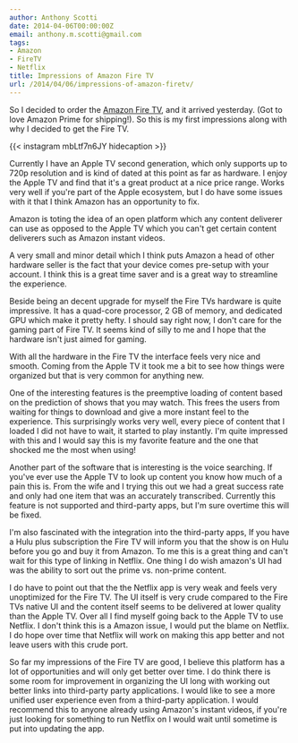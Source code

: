 ```yaml
---
author: Anthony Scotti
date: 2014-04-06T00:00:00Z
email: anthony.m.scotti@gmail.com
tags:
- Amazon
- FireTV
- Netflix
title: Impressions of Amazon Fire TV
url: /2014/04/06/impressions-of-amazon-firetv/
---
```


So I decided to order the [Amazon Fire TV](http://www.amazon.com/dp/B00CX5P8FC/), and it arrived yesterday. (Got to love Amazon Prime for shipping!). So this is my first impressions along with why I decided to get the Fire TV.


{{< instagram mbLtf7n6JY hidecaption >}}

Currently I have an Apple TV second generation, which only supports up to 720p resolution and is kind of dated at this point as far as hardware. I enjoy the Apple TV and find that it's a great product at a nice price range. Works very well if you're part of the Apple ecosystem, but I do have some issues with it that I think Amazon has an opportunity to fix.

Amazon is toting the idea of an open platform which any content deliverer can use as opposed to the Apple TV which you can't get certain content deliverers such as Amazon instant videos.

A very small and minor detail which I think puts Amazon a head of other hardware seller is the fact that your device comes pre-setup with your account. I think this is a great time saver and is a great way to streamline the experience.

Beside being an decent upgrade for myself the Fire TVs hardware is quite impressive. It has a quad-core processor, 2 GB of memory, and dedicated GPU which make it pretty hefty. I should say right now, I don't care for the gaming part of Fire TV. It seems kind of silly to me and I hope that the hardware isn't just aimed for gaming.

With all the hardware in the Fire TV the interface feels very nice and smooth. Coming from the  Apple TV it took me a bit to see how things were organized but that is very common for anything new.

One of the interesting features is the preemptive loading of content based on the prediction of shows that you may watch. This frees the users from waiting for things to download and give a more instant feel to the experience. This surprisingly works very well, every piece of content that I loaded I did not have to wait, it started to play instantly. I'm quite impressed with this and I would say this is my favorite feature and the one that shocked me the most when using!

Another part of the software that is interesting is the voice searching. If you've ever use the Apple TV to look up content you know how much of a pain this is. From the wife and I trying this out we had a great success rate and only had one item that was an accurately transcribed. Currently this feature is not supported and third-party apps, but I'm sure overtime this will be fixed.

I'm also fascinated with the integration into the third-party apps, If you have a Hulu plus subscription the Fire TV will inform you that the show is on Hulu before you go and buy it from Amazon. To me this is a great thing and can't wait for this type of linking in Netflix. One thing I do wish amazon's UI had was the ability to sort out the prime vs. non-prime content.

I do have to point out that the the Netflix app is very weak and feels very unoptimized for the Fire TV. The UI itself is very crude compared to the Fire TVs native UI and the content itself seems to be delivered at lower quality than the Apple TV. Over all I find myself going back to the Apple TV to use Netflix. I don't think this is a Amazon issue, I would put the blame on Netflix. I do hope over time that Netflix will work on making this app better and not leave users with this crude port.

So far my impressions of the Fire TV are good, I believe this platform has a lot of opportunities and will only get better over time. I do think there is some room for improvement in organizing the UI long with working out better links into third-party party applications. I would like to see a more unified user experience even from a third-party application. I would recommend this to anyone already using Amazon's instant videos, if you're just looking for something to run Netflix on I would wait until sometime is put into updating the app.
